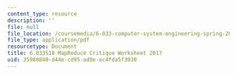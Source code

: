```yaml
---
content_type: resource
description: ''
file: null
file_location: /coursemedia/6-033-computer-system-engineering-spring-2018/35980840d44ecd95ad8eec4fda5f3030_MIT6_033S18_Crit2Worksheet.pdf
file_type: application/pdf
resourcetype: Document
title: 6.033S18 MapReduce Critique Worksheet 2017
uid: 35980840-d44e-cd95-ad8e-ec4fda5f3030
---
```

